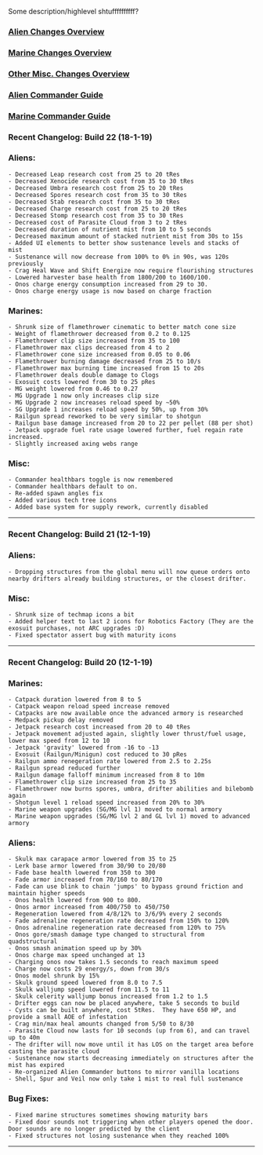 Some description/highlevel shtuffffffffff?

### [Alien Changes Overview](https://xtoken.github.io/CompMod/webpages/alien_overview)

### [Marine Changes Overview](https://xtoken.github.io/CompMod/webpages/marine_overview)

### [Other Misc. Changes Overview](https://xtoken.github.io/CompMod/webpages/misc_overview)

### [Alien Commander Guide](https://xtoken.github.io/CompMod/webpages/alien_comm_guide)

### [Marine Commander Guide](https://xtoken.github.io/CompMod/webpages/marine_comm_guide)

### Recent Changelog: Build 22 (18-1-19)

### Aliens:
	- Decreased Leap research cost from 25 to 20 tRes
	- Decreased Xenocide research cost from 35 to 30 tRes
	- Decreased Umbra research cost from 25 to 20 tRes
	- Decreased Spores research cost from 35 to 30 tRes
	- Decreased Stab research cost from 35 to 30 tRes
	- Decreased Charge research cost from 25 to 20 tRes
	- Decreased Stomp research cost from 35 to 30 tRes
	- Decreased cost of Parasite Cloud from 3 to 2 tRes
	- Decreased duration of nutrient mist from 10 to 5 seconds
	- Decreased maximum amount of stacked nutrient mist from 30s to 15s
	- Added UI elements to better show sustenance levels and stacks of mist
	- Sustenance will now decrease from 100% to 0% in 90s, was 120s previously
	- Crag Heal Wave and Shift Energize now require flourishing structures
	- Lowered harvester base health from 1800/200 to 1600/100.
	- Onos charge energy consumption increased from 29 to 30.
	- Onos charge energy usage is now based on charge fraction
	
### Marines:
	- Shrunk size of flamethrower cinematic to better match cone size
	- Weight of flamethrower decreased from 0.2 to 0.125
	- Flamethrower clip size increased from 35 to 100
	- Flamethrower max clips decreased from 4 to 2
	- Flamethrower cone size increased from 0.05 to 0.06
	- Flamethrower burning damage decreased from 25 to 10/s
	- Flamethrower max burning time increased from 15 to 20s
	- Flamethrower deals double damage to Clogs
	- Exosuit costs lowered from 30 to 25 pRes
	- MG weight lowered from 0.46 to 0.27
	- MG Upgrade 1 now only increases clip size
	- MG Upgrade 2 now increases reload speed by ~50%
	- SG Upgrade 1 increases reload speed by 50%, up from 30%
	- Railgun spread reworked to be very similar to shotgun
	- Railgun base damage increased from 20 to 22 per pellet (88 per shot)
	- Jetpack upgrade fuel rate usage lowered further, fuel regain rate increased.
	- Slightly increased axing webs range
	
### Misc:
	- Commander healthbars toggle is now remembered
	- Commander healthbars default to on.
	- Re-added spawn angles fix
	- Added various tech tree icons
	- Added base system for supply rework, currently disabled
	
***
### Recent Changelog: Build 21 (12-1-19)

### Aliens:
	- Dropping structures from the global menu will now queue orders onto nearby drifters already building structures, or the closest drifter.
	
### Misc:
	- Shrunk size of techmap icons a bit
	- Added helper text to last 2 icons for Robotics Factory (They are the exosuit purchases, not ARC upgrades :D)
	- Fixed spectator assert bug with maturity icons

***
### Recent Changelog: Build 20 (12-1-19)

### Marines:
	- Catpack duration lowered from 8 to 5
	- Catpack weapon reload speed increase removed
	- Catpacks are now available once the advanced armory is researched
	- Medpack pickup delay removed
	- Jetpack research cost increased from 20 to 40 tRes
	- Jetpack movement adjusted again, slightly lower thrust/fuel usage, lower max speed from 12 to 10
	- Jetpack 'gravity' lowered from -16 to -13
	- Exosuit (Railgun/Minigun) cost reduced to 30 pRes
	- Railgun ammo renegeration rate lowered from 2.5 to 2.25s
	- Railgun spread reduced further
	- Railgun damage falloff minimum increased from 8 to 10m
	- Flamethrower clip size increased from 25 to 35
	- Flamethrower now burns spores, umbra, drifter abilities and bilebomb again
	- Shotgun level 1 reload speed increased from 20% to 30%
	- Marine weapon upgrades (SG/MG lvl 1) moved to normal armory
	- Marine weapon upgrades (SG/MG lvl 2 and GL lvl 1) moved to advanced armory

### Aliens:
	- Skulk max carapace armor lowered from 35 to 25
	- Lerk base armor lowered from 30/90 to 20/80
	- Fade base health lowered from 350 to 300
	- Fade armor increased from 70/160 to 80/170
	- Fade can use blink to chain 'jumps' to bypass ground friction and maintain higher speeds
	- Onos health lowered from 900 to 800.
	- Onos armor increased from 400/750 to 450/750
	- Regeneration lowered from 4/8/12% to 3/6/9% every 2 seconds
	- Fade adrenaline regeneration rate decreased from 150% to 120%
	- Onos adrenaline regeneration rate decreased from 120% to 75%
	- Onos gore/smash damage type changed to structural from quadstructural
	- Onos smash animation speed up by 30%
	- Onos charge max speed unchanged at 13
	- Charging onos now takes 1.5 seconds to reach maximum speed
	- Charge now costs 29 energy/s, down from 30/s
	- Onos model shrunk by 15%
	- Skulk ground speed lowered from 8.0 to 7.5
	- Skulk walljump speed lowered from 11.5 to 11
	- Skulk celerity walljump bonus increased from 1.2 to 1.5
	- Drifter eggs can now be placed anywhere, take 5 seconds to build
	- Cysts can be built anywhere, cost 5tRes.  They have 650 HP, and provide a small AOE of infestation
	- Crag min/max heal amounts changed from 5/50 to 8/30
	- Parasite Cloud now lasts for 10 seconds (up from 6), and can travel up to 40m
	- The drifter will now move until it has LOS on the target area before casting the parasite cloud
	- Sustenance now starts decreasing immediately on structures after the mist has expired
	- Re-organized Alien Commander buttons to mirror vanilla locations
	- Shell, Spur and Veil now only take 1 mist to real full sustenance
	
### Bug Fixes:
	- Fixed marine structures sometimes showing maturity bars
	- Fixed door sounds not triggering when other players opened the door.  Door sounds are no longer predicted by the client
	- Fixed structures not losing sustenance when they reached 100%
	
***